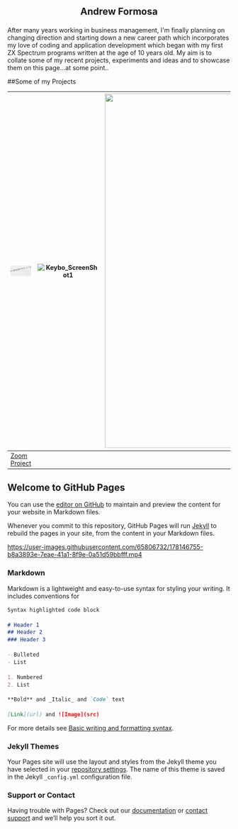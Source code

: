
## <p align="center">Andrew Formosa</p>

After many years working in business management, I'm finally planning on changing direction and starting down a new career path which incorporates my love of coding and application development which began with my first ZX Spectrum programs written at the age of 10 years old.
My aim is to collate some of my recent projects, experiments and ideas and to showcase them on this page...at some point..

##Some of my Projects



|![Image](ZoomPic1.PNG)|![Keybo_ScreenShot1](https://user-images.githubusercontent.com/65806732/179819698-1b7276a0-9a92-4aab-8712-893161a5f563.PNG)|<img src="https://user-images.githubusercontent.com/65806732/179819989-dd114eee-cfcc-41ac-adab-ca25bc18779c.png" width="800" height="800">|![SkwidgeBack1](https://user-images.githubusercontent.com/65806732/179820076-820dc96d-0b65-48d7-b00c-38dafaff5a18.png)|
| ------------- | ------------- | ------------- | ------------- |
| [Zoom Project](https://andrewformosa.github.io/ZoomExample) | |   |  |
## Welcome to GitHub Pages

You can use the [editor on GitHub](https://github.com/AndrewFormosa/AndrewFormosa.github.io/edit/main/README.md) to maintain and preview the content for your website in Markdown files.

Whenever you commit to this repository, GitHub Pages will run [Jekyll](https://jekyllrb.com/) to rebuild the pages in your site, from the content in your Markdown files.





https://user-images.githubusercontent.com/65806732/178146755-b8a3893e-7eae-41a1-8f9e-0a51d59bbfff.mp4



### Markdown

Markdown is a lightweight and easy-to-use syntax for styling your writing. It includes conventions for

```markdown
Syntax highlighted code block

# Header 1
## Header 2
### Header 3

- Bulleted
- List

1. Numbered
2. List

**Bold** and _Italic_ and `Code` text

[Link](url) and ![Image](src)
```

For more details see [Basic writing and formatting syntax](https://docs.github.com/en/github/writing-on-github/getting-started-with-writing-and-formatting-on-github/basic-writing-and-formatting-syntax).

### Jekyll Themes

Your Pages site will use the layout and styles from the Jekyll theme you have selected in your [repository settings](https://github.com/AndrewFormosa/AndrewFormosa.github.io/settings/pages). The name of this theme is saved in the Jekyll `_config.yml` configuration file.

### Support or Contact

Having trouble with Pages? Check out our [documentation](https://docs.github.com/categories/github-pages-basics/) or [contact support](https://support.github.com/contact) and we’ll help you sort it out.
